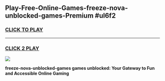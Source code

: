 
## Play-Free-Online-Games-freeze-nova-unblocked-games-Premium #ul6f2
<h3>
<a href="https://premium.freeplayer.one?title=freeze-nova-unblocked-games&ref=8M">CLICK TO PLAY</a></h3>
<hr>

<h3>
<a href="https://premium.freeplayer.one?title=freeze-nova-unblocked-games&ref=8M">CLICK 2 PLAY</a>
  
</h3>

<a href="https://premium.freeplayer.one?title=freeze-nova-unblocked-games&ref=8M"><img src="https://clearcache.store/games.png"></a>


**freeze-nova-unblocked-games games unblocked: Your Gateway to Fun and Accessible Online Gaming**
